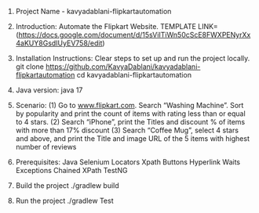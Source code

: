 1. Project Name - 
kavyadablani-flipkartautomation

2. Introduction:
Automate the Flipkart Website.
TEMPLATE LINK= (https://docs.google.com/document/d/15sViITiWn50cScE8FWXPENyrXx4aKUY8GsdIUyEV758/edit)

3. Installation Instructions:
Clear steps to set up and run the project locally.
git clone https://github.com/KavyaDablani/kavyadablani-flipkartautomation
cd kavyadablani-flipkartautomation

4. Java version:
java 17

5. Scenario:
(1) Go to www.flipkart.com. Search “Washing Machine”. Sort by popularity and print the count of items with rating less than or equal to 4 stars.
(2) Search “iPhone”, print the Titles and discount % of items with more than 17% discount
(3) Search “Coffee Mug”, select 4 stars and above, and print the Title and image URL of the 5 items with highest number of reviews

6. Prerequisites:
Java
Selenium
Locators
Xpath
Buttons
Hyperlink
Waits
Exceptions
Chained XPath
TestNG

7. Build the project
    ./gradlew build

8. Run the project
    ./gradlew Test
    

 
